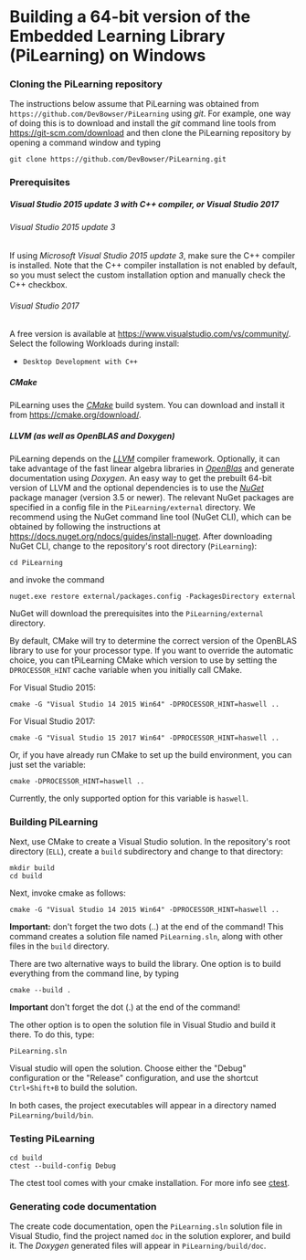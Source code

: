# Building a 64-bit version of the Embedded Learning Library (PiLearning) on Windows

### Cloning the PiLearning repository

The instructions below assume that PiLearning was obtained from `https://github.com/DevBowser/PiLearning` using *git*. For example, one way of doing this is to download and install the *git* command line tools from <https://git-scm.com/download> and then clone the PiLearning repository by opening a command window and typing 

    git clone https://github.com/DevBowser/PiLearning.git

### Prerequisites

##### Visual Studio 2015 update 3 with C++ compiler, or Visual Studio 2017
###### Visual Studio 2015 update 3
If using *Microsoft Visual Studio 2015 update 3*, make sure the C++ compiler is installed. Note that the C++ compiler installation is not enabled by default, so you must select the custom installation option and manually check the C++ checkbox.
###### Visual Studio 2017
A free version is available at <https://www.visualstudio.com/vs/community/>. Select the following Workloads during install:
* `Desktop Development with C++`

##### CMake
PiLearning uses the [*CMake*](https://cmake.org/) build system. You can download and install it from <https://cmake.org/download/>.

##### LLVM (as well as OpenBLAS and Doxygen)
PiLearning depends on the [*LLVM*](http://llvm.org/) compiler framework. Optionally, it can take advantage of the fast linear algebra libraries in [*OpenBlas*](http://www.openblas.net/) and generate documentation using *Doxygen*. An easy way to get the prebuilt 64-bit version of LLVM and the optional dependencies is to use the [*NuGet*](https://www.nuget.org/) package manager (version 3.5 or newer). The relevant NuGet packages are specified in a config file in the `PiLearning/external` directory.  We recommend using the NuGet command line tool (NuGet CLI), which can be obtained by following the instructions at <https://docs.nuget.org/ndocs/guides/install-nuget>. After downloading NuGet CLI, change to the repository's root directory (`PiLearning`):

    cd PiLearning

and invoke the command

    nuget.exe restore external/packages.config -PackagesDirectory external

NuGet will download the prerequisites into the `PiLearning/external` directory.

By default, CMake will try to determine the correct version of the OpenBLAS library to use for your processor
type. If you want to override the automatic choice, you can tPiLearning CMake which version to use by setting the `DPROCESSOR_HINT`
cache variable when you initially call CMake.

For Visual Studio 2015:

    cmake -G "Visual Studio 14 2015 Win64" -DPROCESSOR_HINT=haswell ..

For Visual Studio 2017:

    cmake -G "Visual Studio 15 2017 Win64" -DPROCESSOR_HINT=haswell ..

Or, if you have already run CMake to set up the build environment, you can just set the variable:

    cmake -DPROCESSOR_HINT=haswell ..

Currently, the only supported option for this variable is `haswell`.

### Building PiLearning
Next, use CMake to create a Visual Studio solution. In the repository's root directory (`ELL`), create a `build` subdirectory and change to that directory:

    mkdir build
    cd build

Next, invoke cmake as follows:

    cmake -G "Visual Studio 14 2015 Win64" -DPROCESSOR_HINT=haswell ..

**Important:** don't forget the two dots (..) at the end of the command! This command creates a solution file named `PiLearning.sln`, along with other files in the `build` directory. 

There are two alternative ways to build the library. One option is to build everything from the command line, by typing 

    cmake --build .

**Important** don't forget the dot (.) at the end of the command!

The other option is to open the solution file in Visual Studio and build it there. To do this, type:

    PiLearning.sln

Visual studio will open the solution. Choose either the "Debug" configuration or the "Release" configuration, and use the shortcut `Ctrl+Shift+B` to build the solution. 

In both cases, the project executables will appear in a directory named `PiLearning/build/bin`.

### Testing PiLearning
    
    cd build
    ctest --build-config Debug

The ctest tool comes with your cmake installation.  For more info see [ctest](https://cmake.org/cmake/help/v3.9/manual/ctest.1.html).

### Generating code documentation

The create code documentation, open the `PiLearning.sln` solution file in Visual Studio, find the project named `doc` in the solution explorer, and build it. The *Doxygen* generated files will appear in `PiLearning/build/doc`.
